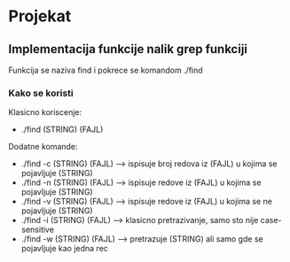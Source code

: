 # Projekat
## Implementacija funkcije nalik grep funkciji

Funkcija se naziva find i pokrece se komandom ./find

### Kako se koristi
Klasicno koriscenje: <br>
  <ul><li>./find (STRING) (FAJL)</li></ul>

Dodatne komande:<br>
<ul>
  <li>./find -c (STRING) (FAJL) --> ispisuje broj redova iz (FAJL) u kojima se pojavljuje (STRING)</li>
  <li>./find -n (STRING) (FAJL) --> ispisuje redove iz (FAJL) u kojima se pojavljuje (STRING)</li>
  <li>./find -v (STRING) (FAJL) --> ispisuje redove iz (FAJL) u kojima se ne pojavljuje (STRING)</li>
  <li>./find -i (STRING) (FAJL) --> klasicno pretrazivanje, samo sto nije case-sensitive</li>
  <li>./find -w (STRING) (FAJL) --> pretrazuje (STRING) ali samo gde se pojavljuje kao jedna rec</li>
</ul>
